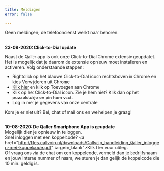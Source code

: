 ```yaml
---
title: Meldingen
error: false

---
```

Geen meldingen; de telefoondienst werkt naar behoren.<br><br> 

<b>23-09-2020: Click-to-Dial update </b><br>

Naast de Qaller app is ook onze Click-to-Dial Chrome extensie geupdatet. Het is mogelijk dat je daarom de extensie opnieuw moet installeren en activeren. Volg onderstaande stappen: 

* Rightclick op het blauwe Click-to-Dial icoon rechtsboven in Chrome en kies Verwijderen uit Chrome<br>
* <a href="https://chrome.google.com/webstore/detail/simmpl-click-to-dial/hnjepanannlajhppemgdmcjjpimlhkgm?hl=nl" target="_blank">Klik hier</a> en klik op Toevoegen aan Chrome
* Klik op het Click-to-Dial icoon. Zie je hem niet? Klik dan  op het puzzelstukje en pin hem vast.
* Log in met je gegevens van onze centrale.

Kom je er niet uit? Bel, chat of mail ons en we helpen je graag!<br><br>

<b>10-08-2020: De Qaller Smartphone App is geupdate</b><br>
Mogelijk dien je opnieuw in te loggen.<br>
Snel inloggen met een koppelcode? <a href="http://files.callvoip.nl/downloads/Callvoip_handleiding_Qaller_inloggen-met-koppelcode.pdf" target=_blank">Klik hier voor uitleg</a>.<br>
Of vraag ons via de chat om een koppelcode, vermeld dan je bedrijfsnaam en jouw interne nummer of naam, we sturen je dan gelijk de koppelcode die 10 min. geldig is.
